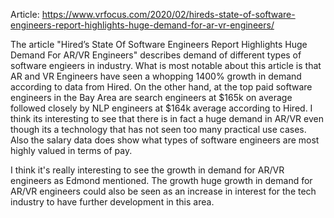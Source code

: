 Article: https://www.vrfocus.com/2020/02/hireds-state-of-software-engineers-report-highlights-huge-demand-for-ar-vr-engineers/

The article "Hired’s State Of Software Engineers Report Highlights Huge Demand For AR/VR Engineers" describes demand of different types of software engieers in industry. What is most notable about this article is that AR and VR Engineers have seen a whopping 1400% growth in demand according to data from Hired. On the other hand, at the top paid software engineers in the Bay Area are search engineers at $165k on average followed closely by NLP engineers at $164k average according to Hired. I think its interesting to see that there is in fact a huge demand in AR/VR even though its a technology that has not seen too many practical use cases. Also the salary data does show what types of software engineers are most highly valued in terms of pay. 

I think it's really interesting to see the growth in demand for AR/VR engineers as Edmond mentioned. The growth huge growth in demand for AR/VR engineers could also be seen as an increase in interest for the tech industry to have further development in this area. 